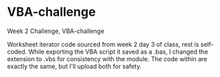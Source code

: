 # VBA-challenge
Week 2 Challenge, VBA-challenge

Worksheet iterator code sourced from week 2 day 3 of class, rest is self-coded.
While exporting the VBA script it saved as a .bas, I changed the extension to .vbs for consistency with the module. The code within are exactly the same, but I'll upload both for safety.
